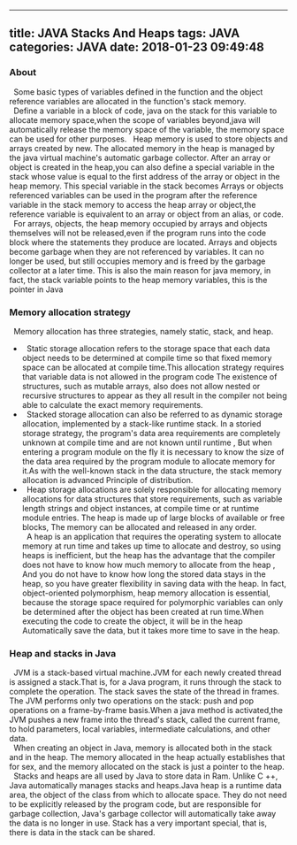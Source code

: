 ----------------------------
title: JAVA Stacks And Heaps
tags: JAVA
categories: JAVA
date: 2018-01-23 09:49:48   
----------------------------

### About   
&nbsp;&nbsp;Some basic types of variables defined in the function and the object reference variables are allocated in the function's stack memory.   
&nbsp;&nbsp;Define a variable in a block of code, java on the stack for this variable to allocate memory space,when the scope of variables beyond,java will automatically release the memory space of the variable, the memory space can be used for other purposes. 
&nbsp;&nbsp;Heap memory is used to store objects and arrays created by new. The allocated memory in the heap is managed by the java virtual machine's automatic garbage collector. After an array or object is created in the heap,you can also define a special variable in the stack whose value is equal to the first address of the array or object in the heap memory. This special variable in the stack becomes Arrays or objects referenced variables can be used in the program after the reference variable in the stack memory to access the heap array or object,the reference variable is equivalent to an array or object from an alias, or code.   
&nbsp;&nbsp;For arrays, objects, the heap memory occupied by arrays and objects themselves will not be released,even if the program runs into the code block where the statements they produce are located. Arrays and objects become garbage when they are not referenced by variables. It can no longer be used, but still occupies memory and is freed by the garbage collector at a later time. This is also the main reason for java memory, in fact, the stack variable points to the heap memory variables, this is the pointer in Java

### Memory allocation strategy   
&nbsp;&nbsp;Memory allocation has three strategies, namely static, stack, and heap.      
- &nbsp;&nbsp;Static storage allocation refers to the storage space that each data object needs to be determined at compile time so that fixed memory space can be allocated at compile time.This allocation strategy requires that variable data is not allowed in the program code The existence of structures, such as mutable arrays, also does not allow nested or recursive structures to appear as they all result in the compiler not being able to calculate the exact memory requirements.   
- &nbsp;&nbsp;Stacked storage allocation can also be referred to as dynamic storage allocation, implemented by a stack-like runtime stack. In a storied storage strategy, the program's data area requirements are completely unknown at compile time and are not known until runtime , But when entering a program module on the fly it is necessary to know the size of the data area required by the program module to allocate memory for it.As with the well-known stack in the data structure, the stack memory allocation is advanced Principle of distribution.   
- &nbsp;&nbsp;Heap storage allocations are solely responsible for allocating memory allocations for data structures that store requirements, such as variable length strings and object instances, at compile time or at runtime module entries. The heap is made up of large blocks of available or free blocks, The memory can be allocated and released in any order.   
&nbsp;&nbsp;A heap is an application that requires the operating system to allocate memory at run time and takes up time to allocate and destroy, so using heaps is inefficient, but the heap has the advantage that the compiler does not have to know how much memory to allocate from the heap , And you do not have to know how long the stored data stays in the heap, so you have greater flexibility in saving data with the heap. In fact, object-oriented polymorphism, heap memory allocation is essential, because the storage space required for polymorphic variables can only be determined after the object has been created at run time.When executing the code to create the object, it will be in the heap Automatically save the data, but it takes more time to save in the heap.   

### Heap and stacks in Java   
&nbsp;&nbsp;JVM is a stack-based virtual machine.JVM for each newly created thread is assigned a stack.That is, for a Java program, it runs through the stack to complete the operation. The stack saves the state of the thread in frames. The JVM performs only two operations on the stack: push and pop operations on a frame-by-frame basis.When a java method is activated,the JVM pushes a new frame into the thread's stack, called the current frame, to hold parameters, local variables, intermediate calculations, and other data.   
&nbsp;&nbsp;When creating an object in Java, memory is allocated both in the stack and in the heap. The memory allocated in the heap actually establishes that for sex, and the memory allocated on the stack is just a pointer to the heap.   
&nbsp;&nbsp;Stacks and heaps are all used by Java to store data in Ram. Unlike C ++, Java automatically manages stacks and heaps.Java heap is a runtime data area, the object of the class from which to allocate space. They do not need to be explicitly released by the program code, but are responsible for garbage collection, Java's garbage collector will automatically take away the data is no longer in use. Stack has a very important special, that is, there is data in the stack can be shared.
    